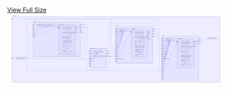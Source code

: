 [View Full Size](https://raw.githubusercontent.com/mingfang/terraform-k8s-modules/master/examples/keycloak/diagram.svg?sanitize=true)<img src="diagram.svg"/>
